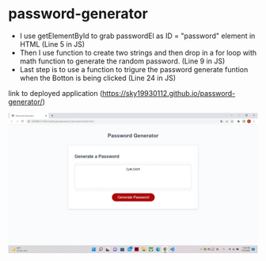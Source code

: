 # password-generator
* I use getElementById to grab passwordEl as ID = "password" element in HTML (Line 5 in JS)
* Then I use function to create two strings and then drop in a for loop with math function to generate the random password. (Line 9 in JS)
* Last step is to use a function to trigure the password generate funtion when the Botton is being clicked (Line 24 in JS)


link to deployed application (https://sky19930112.github.io/password-generator/)

![image one](./picture/Picture.jpg)

